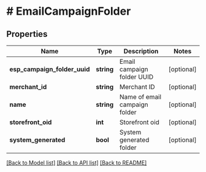 # # EmailCampaignFolder

## Properties

Name | Type | Description | Notes
------------ | ------------- | ------------- | -------------
**esp_campaign_folder_uuid** | **string** | Email campaign folder UUID | [optional]
**merchant_id** | **string** | Merchant ID | [optional]
**name** | **string** | Name of email campaign folder | [optional]
**storefront_oid** | **int** | Storefront oid | [optional]
**system_generated** | **bool** | System generated folder | [optional]

[[Back to Model list]](../../README.md#models) [[Back to API list]](../../README.md#endpoints) [[Back to README]](../../README.md)
